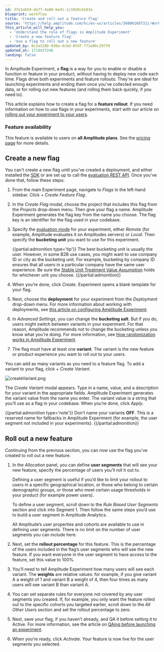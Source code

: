 ```yaml
---
id: 37e1ab54-da77-4a60-be41-1c1018c4163a
blueprint: workflow
title: 'Create and roll out a feature flag'
source: 'https://help.amplitude.com/hc/en-us/articles/360061687311-Working-with-feature-flags-and-feature-rollouts'
this_article_will_help_you:
  - 'Understand the role of flags in Amplitude Experiment'
  - 'Create a new feature flag'
  - 'Use a flag to roll out a new feature'
updated_by: 0c3a318b-936a-4cbd-8fdf-771a90c297f0
updated_at: 1719437246
landing: false
---
```

In Amplitude Experiment, a **flag** is a way for you to enable or disable a function or feature in your product, without having to deploy new code each time. Flags drive both experiments and feature rollouts: They're are ideal for launching experiments and ending them once you’ve collected enough data, or for rolling out new features (and rolling them back quickly, if you need to).

This article explains how to create a flag for a **feature rollout**. If you need information on how to use flags in your experiments, start with our article on [rolling out your experiment to your users](/docs/experiment/workflow/experiment-test).

### Feature availability

This feature is available to users on **all Amplitude plans**. See the [pricing page](https://amplitude.com/pricing) for more details.

## Create a new flag

You can't create a new flag until you’ve created a deployment, and either installed the [SDK](/docs/sdks/experiment-sdks) or are set up to call the [evaluation REST API](/docs/apis/experiment/experiment-evaluation-api). Once you've done that, follow these steps:

1. From the main Experiment page, navigate to *Flags* in the left-hand sidebar. Click *+ Create Feature Flag*.
2. In the *Create Flag* modal, choose the project that includes this flag from the *Projects* drop-down menu. Then give your flag a name. Amplitude Experiment generates the flag key from the name you choose. The flag key is an identifier for the flag used in your codebase.
3. Specify the [evaluation mode](/docs/experiment/local-evaluation) for your experiment, either *Remote* (for example, Amplitude evaluates it on Amplitudes servers) or *Local*. Then specify the **bucketing unit** you want to use for this experiment.  
  
    {{partial:admonition type='tip'}}
    The best bucketing unit is usually the user. However, in some B2B use cases, you might want to use company ID or city as the bucketing unit. For example, bucketing by company ID ensures that all users in a particular company have the same user experience. Be sure the [Stable Unit Treatment Value Assumption](https://blogs.iq.harvard.edu/violations_of_s#:~:text=Methods%20for%20causal%20inference%2C%20in,treatments%20of%20others%20around%20him) holds for whichever unit you choose.
    {{/partial:admonition}}

4. When you’re done, click *Create*. Experiment opens a blank template for your flag.
5. Next, choose the **deployment** for your experiment from the *Deployment* drop-down menu. For more information about working with deployments, see [this article on configuring Amplitude Experiment](/docs/experiment/workflow/configure).
6. In *Advanced Settings*, you can change the **bucketing salt**. But if you do, users might switch between variants in your experiment. For that reason, Amplitude recommends not to change the bucketing unless you know what you're doing. For more information, see [How randomization works in Amplitude Experiment](/docs/experiment/under-the-hood/experiment-randomization).
7. The flag must have at least one **variant**. The variant is the new feature or product experience you want to roll out to your users.  
  
You can add as many variants as you need to a feature flag. To add a variant to your flag, click *+ Create Variant*.

![createVariant.png](/docs/output/img/workflow/createvariant-png.png)

The *Create Variant* modal appears. Type in a name, value, and a description for your variant in the appropriate fields. Amplitude Experiment generates the variant value from the name you enter. The variant value is a string that you’ll use as a flag in your codebase. When you’re done, click *Apply*.

{{partial:admonition type='note'}}
Don't name your variants **OFF**. This is a reserved name for fallbacks in Amplitude Experiment (for example, the user segment not included in your experiments).
{{/partial:admonition}}

## Roll out a new feature

Continuing from the previous section, you can now use the flag you've created to roll out a new feature.

1. In the *Allocation* panel, you can define **user segments** that will see your new feature, specify the percentage of users you’ll roll it out to.

    Defining a user segment is useful if you’d like to limit your rollout to users in a specific geographical location, or those who belong to certain demographic groups, or those who meet certain usage thresholds in your product (for example power users).

    To define a user segment, scroll down to the *Rule Based User Segments* section and click into Segment 1. Then follow the same steps you’d use to build a user segment in Amplitude Analytics.

    All Amplitude’s user properties and cohorts are available to use in defining user segments. There is no limit on the number of user segments you can include here.

2. Next, set the **rollout percentage** for this feature. This is the percentage of the users included in the flag’s user segments who will see the new feature. If you want everyone in the user segment to have access to the feature, set this value to 100%.
3. You’ll need to tell Amplitude Experiment how many users will see each variant. The **weights** are relative values: for example, if you give variant A a weight of 1 and variant B a weight of 4, then four times as many users will see variant B than variant A.
4. You can set separate rules for everyone not covered by any user segments you created. If, for example, you only want the feature rolled out to the specific cohorts you targeted earlier, scroll down to the *All Other Users* section and set the rollout percentage to zero.
5. Next, save your flag, if you haven’t already, and QA it before setting it to Active. For more information, see the article on [QAing before launching an experiment](/docs/experiment/workflow/experiment-test).
6. When you’re ready, click *Activate*. Your feature is now live for the user segments you selected.